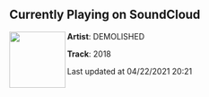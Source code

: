 ## Currently Playing on SoundCloud

[<img align="left" width="100" src="https://i1.sndcdn.com/artworks-000443831484-1ek50c-t500x500.jpg">](https://soundcloud.com/demolition/radio)

**Artist**: DEMOLISHED 

**Track**: 2018

Last updated at 04/22/2021 20:21

